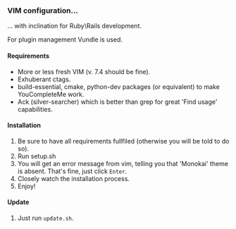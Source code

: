 ### VIM configuration...

... with inclination for Ruby\Rails development.

For plugin management Vundle is used.

#### Requirements

+ More or less fresh VIM (v. 7.4 should be fine).
+ Exhuberant ctags.
+ build-essential, cmake, python-dev packages (or equivalent) to make YouCompleteMe work.
+ Ack (silver-searcher) which is better than grep for great 'Find usage' capabilities.

#### Installation

1. Be sure to have all requirements fullfiled (otherwise you will be told to do so).
2. Run setup.sh
3. You will get an error message from vim, telling you that 'Monokai' theme is absent. That's fine, just click `Enter`.
4. Closely watch the installation process.
5. Enjoy!

#### Update

1. Just run `update.sh`.
